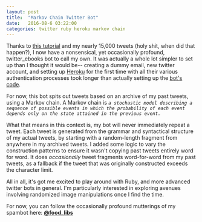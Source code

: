```yaml
---
layout: post
title:  "Markov Chain Twitter Bot"
date:   2016-08-6 03:22:00
categories: twitter ruby heroku markov chain
---
```


Thanks to [this tutorial](http://blog.boodoo.co/how-to-make-an-_ebooks/) and my nearly 15,000 tweets (holy shit, when did that happen?), I now have a nonsensical, yet occasionally profound, twitter_ebooks bot to call my own. It was actually a whole lot simpler to set up than I thought it would be-- creating a dummy email, new twitter account, and setting up [Heroku](https://www.heroku.com/) for the first time with all their various authentication processes took longer than actually setting up the [bot's code](https://github.com/tjheffner/food_libs/blob/master/bots.rb).

For now, this bot spits out tweets based on an archive of my past tweets, using a Markov chain. A Markov chain is _`a stochastic model describing a sequence of possible events in which the probability of each event depends only on the state attained in the previous event.`_ <br>

What that means in this context is, my bot will never immediately repeat a tweet. Each tweet is generated from the grammar and syntactical structure of my actual tweets, by starting with a random-length fragment from anywhere in my archived tweets. I added some logic to vary the construction patterns to ensure it wasn't copying past tweets entirely word for word. It does _occasionally_ tweet fragments word-for-word from my past tweets, as a fallback if the tweet that was originally constructed exceeds the character limit.

All in all, it's got me excited to play around with Ruby, and more advanced twitter bots in general. I'm particularly interested in exploring avenues involving randomized image manipulations once I find the time.

For now, you can follow the occasionally profound mutterings of my spambot here: __[@food_libs](http://www.twitter.com/food_libs)__
